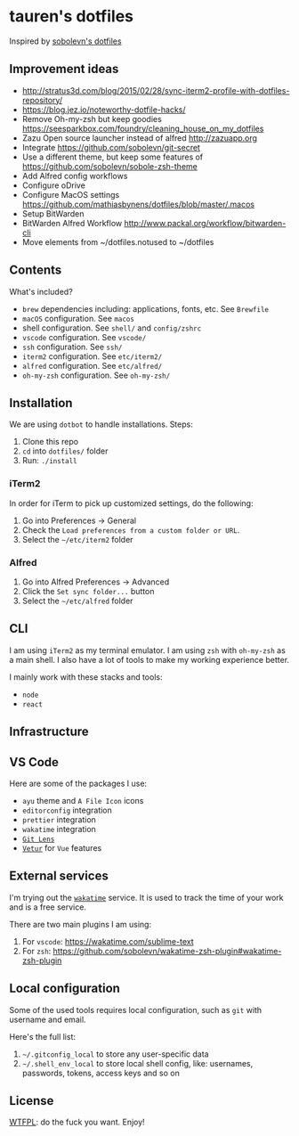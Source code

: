 # tauren's dotfiles

Inspired by [sobolevn's dotfiles](https://github.com/sobolevn/dotfiles)

## Improvement ideas

- http://stratus3d.com/blog/2015/02/28/sync-iterm2-profile-with-dotfiles-repository/
- https://blog.jez.io/noteworthy-dotfile-hacks/
- Remove Oh-my-zsh but keep goodies https://seesparkbox.com/foundry/cleaning_house_on_my_dotfiles
- Zazu Open source launcher instead of alfred http://zazuapp.org
- Integrate https://github.com/sobolevn/git-secret
- Use a different theme, but keep some features of https://github.com/sobolevn/sobole-zsh-theme
- Add Alfred config workflows
- Configure oDrive
- Configure MacOS settings https://github.com/mathiasbynens/dotfiles/blob/master/.macos
- Setup BitWarden
- BitWarden Alfred Workflow http://www.packal.org/workflow/bitwarden-cli
- Move elements from ~/dotfiles.notused to ~/dotfiles

## Contents

What's included?

- `brew` dependencies including: applications, fonts, etc. See `Brewfile`
- `macOS` configuration. See `macos`
- shell configuration. See `shell/` and `config/zshrc`
- `vscode` configuration. See `vscode/`
- `ssh` configuration. See `ssh/`
- `iterm2` configuration. See `etc/iterm2/`
- `alfred` configuration. See `etc/alfred/`
- `oh-my-zsh` configuration. See `oh-my-zsh/`

## Installation

We are using `dotbot` to handle installations. Steps:

1. Clone this repo
2. `cd` into `dotfiles/` folder
3. Run: `./install`

### iTerm2

In order for iTerm to pick up customized settings, do the following:

1. Go into Preferences -> General
1. Check the `Load preferences from a custom folder or URL`.
1. Select the `~/etc/iterm2` folder

### Alfred

1. Go into Alfred Preferences -> Advanced
1. Click the `Set sync folder...` button
1. Select the `~/etc/alfred` folder

## CLI

I am using `iTerm2` as my terminal emulator.
I am using `zsh` with `oh-my-zsh` as a main shell.
I also have a lot of tools to make my working experience better.

I mainly work with these stacks and tools:

- `node`
- `react`

## Infrastructure

<!--
TODO:
I try to containerize everything.
So `docker` is my main development and deployment tool.
You can install it from its [official site](https://docs.docker.com/docker-for-mac/) (`brew` [version](https://github.com/Homebrew/homebrew-core/blob/master/Formula/docker.rb) is also an option).

I prefer to use `edge` version of `docker`.
So, you will have to download it manually.

However, I also use several databases and other services locally:

- `postgresql` (with `postgis`)
- `mysql`
- `redis`
- `rabbitmq`
 -->

## VS Code

Here are some of the packages I use:

- `ayu` theme and `A File Icon` icons
- `editorconfig` integration
- `prettier` integration
- `wakatime` integration
- [`Git Lens`](https://github.com/eamodio/vscode-gitlens)
- [`Vetur`](https://github.com/vuejs/vetur) for `Vue` features

## External services

I'm trying out the [`wakatime`](https://wakatime.com/) service.
It is used to track the time of your work and is a free service.

There are two main plugins I am using:

1. For `vscode`: https://wakatime.com/sublime-text
2. For `zsh`: https://github.com/sobolevn/wakatime-zsh-plugin#wakatime-zsh-plugin

## Local configuration

Some of the used tools requires local configuration, such as `git` with username and email.

Here's the full list:

1. `~/.gitconfig_local` to store any user-specific data
2. `~/.shell_env_local` to store local shell config, like: usernames, passwords, tokens, access keys and so on

## License

[WTFPL](https://en.wikipedia.org/wiki/WTFPL): do the fuck you want. Enjoy!
